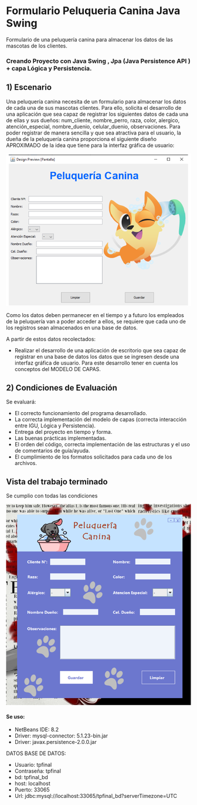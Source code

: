 # Formulario Peluqueria Canina Java Swing

Formulario de una peluquería canina para almacenar los datos de las mascotas de los clientes.

### Creando Proyecto con Java Swing , Jpa (Java Persistence API ) + capa Lógica y Persistencia.

## 1) Escenario

Una peluquería canina necesita de un formulario para almacenar los datos de cada una de sus mascotas clientes. Para ello, solicita el desarrollo de una aplicación que sea capaz de registrar los siguientes datos de cada una de ellas y sus dueños: num_cliente, nombre_perro, raza, color, alergico, atención_especial, nombre_duenio, celular_duenio, observaciones.
Para poder registrar de manera sencilla y que sea atractiva para el usuario, la dueña de la peluquería canina proporciona el siguiente diseño APROXIMADO de la idea que tiene para la interfaz gráfica de usuario:

<img src="https://github.com/IngAlarcon/FormularioPeluqueriaCaninaJavaSwing/blob/main/ejemplo.png"/>



Como los datos deben permanecer en el tiempo y a futuro los empleados de la peluquería van a poder acceder a ellos, se requiere que cada uno de los registros sean almacenados en una base de datos.

A partir de estos datos recolectados:
- Realizar el desarrollo de una aplicación de escritorio que sea capaz de registrar en una base de datos los datos que se ingresen desde una interfaz gráfica de usuario. Para este desarrollo tener en cuenta los conceptos del MODELO DE CAPAS.


## 2) Condiciones de Evaluación
Se evaluará:
- El correcto funcionamiento del programa desarrollado.
- La correcta implementación del modelo de capas (correcta interacción entre IGU, Lógica y Persistencia).
- Entrega del proyecto en tiempo y forma.
- Las buenas prácticas implementadas.
- El orden del código, correcta implementación de las estructuras y el uso de comentarios de guía/ayuda.
- El cumplimiento de los formatos solicitados para cada uno de los archivos.

## Vista del trabajo terminado 
Se cumplio con todas las condiciones 

<img src="https://github.com/IngAlarcon/FormularioPeluqueriaCaninaJavaSwing/blob/main/TPO2Java.png"/>

#### Se uso:

- NetBeans IDE:  8.2
- Driver: mysql-connector: 5.1.23-bin.jar
- Driver: javax.persistence-2.0.0.jar
 
DATOS BASE DE DATOS:
 - Usuario: tpfinal
 - Contraseña: tpfinal
 - bd: tpfinal_bd
 - host: localhost
 - Puerto: 33065
 - Url: jdbc:mysql://localhost:33065/tpfinal_bd?serverTimezone=UTC
 
